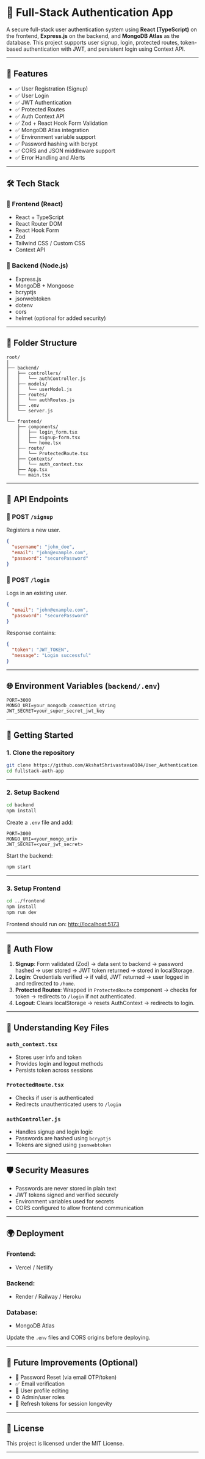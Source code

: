 
# 🔐 Full-Stack Authentication App

A secure full-stack user authentication system using **React (TypeScript)** on the frontend, **Express.js** on the backend, and **MongoDB Atlas** as the database. This project supports user signup, login, protected routes, token-based authentication with JWT, and persistent login using Context API.

---

## 🚀 Features

- ✅ User Registration (Signup)
- ✅ User Login
- ✅ JWT Authentication
- ✅ Protected Routes
- ✅ Auth Context API
- ✅ Zod + React Hook Form Validation
- ✅ MongoDB Atlas integration
- ✅ Environment variable support
- ✅ Password hashing with bcrypt
- ✅ CORS and JSON middleware support
- ✅ Error Handling and Alerts

---

## 🛠️ Tech Stack

### 🔹 Frontend (React)
- React + TypeScript
- React Router DOM
- React Hook Form
- Zod
- Tailwind CSS / Custom CSS
- Context API

### 🔹 Backend (Node.js)
- Express.js
- MongoDB + Mongoose
- bcryptjs
- jsonwebtoken
- dotenv
- cors
- helmet (optional for added security)

---

## 📁 Folder Structure

```
root/
│
├── backend/
│   ├── controllers/
│   │   └── authController.js
│   ├── models/
│   │   └── userModel.js
│   ├── routes/
│   │   └── authRoutes.js
│   ├── .env
│   └── server.js
│
└── frontend/
    ├── components/
    │   ├── login_form.tsx
    │   ├── signup-form.tsx
    │   └── home.tsx
    ├── route/
    │   └── ProtectedRoute.tsx
    ├── Contexts/
    │   └── auth_context.tsx
    ├── App.tsx
    └── main.tsx
```

---

## 🧪 API Endpoints

### 🔸 POST `/signup`

Registers a new user.
```json
{
  "username": "john_doe",
  "email": "john@example.com",
  "password": "securePassword"
}
```

### 🔸 POST `/login`

Logs in an existing user.
```json
{
  "email": "john@example.com",
  "password": "securePassword"
}
```

Response contains:
```json
{
  "token": "JWT_TOKEN",
  "message": "Login successful"
}
```

---

## 🌐 Environment Variables (`backend/.env`)

```env
PORT=3000
MONGO_URI=your_mongodb_connection_string
JWT_SECRET=your_super_secret_jwt_key
```

---

## 🧰 Getting Started

### 1. Clone the repository

```bash
git clone https://github.com/AkshatShrivastava0104/User_Authentication.git
cd fullstack-auth-app
```

---

### 2. Setup Backend

```bash
cd backend
npm install
```

Create a `.env` file and add:

```env
PORT=3000
MONGO_URI=<your_mongo_uri>
JWT_SECRET=<your_jwt_secret>
```

Start the backend:

```bash
npm start
```

---

### 3. Setup Frontend

```bash
cd ../frontend
npm install
npm run dev
```

Frontend should run on: [http://localhost:5173](http://localhost:5173)

---

## 🔐 Auth Flow

1. **Signup**: Form validated (Zod) → data sent to backend → password hashed → user stored → JWT token returned → stored in localStorage.
2. **Login**: Credentials verified → if valid, JWT returned → user logged in and redirected to `/home`.
3. **Protected Routes**: Wrapped in `ProtectedRoute` component → checks for token → redirects to `/login` if not authenticated.
4. **Logout**: Clears localStorage → resets AuthContext → redirects to login.

---

## 🧠 Understanding Key Files

### `auth_context.tsx`
- Stores user info and token
- Provides login and logout methods
- Persists token across sessions

### `ProtectedRoute.tsx`
- Checks if user is authenticated
- Redirects unauthenticated users to `/login`

### `authController.js`
- Handles signup and login logic
- Passwords are hashed using `bcryptjs`
- Tokens are signed using `jsonwebtoken`

---

## 🛡️ Security Measures

- Passwords are never stored in plain text
- JWT tokens signed and verified securely
- Environment variables used for secrets
- CORS configured to allow frontend communication

---

## 🌍 Deployment

### Frontend:
- Vercel / Netlify

### Backend:
- Render / Railway / Heroku

### Database:
- MongoDB Atlas

Update the `.env` files and CORS origins before deploying.

---

## 🧹 Future Improvements (Optional)

- 🔄 Password Reset (via email OTP/token)
- ✅ Email verification
- 🧾 User profile editing
- ⚙️ Admin/user roles
- 🔐 Refresh tokens for session longevity

---

## 📄 License

This project is licensed under the MIT License.

---

